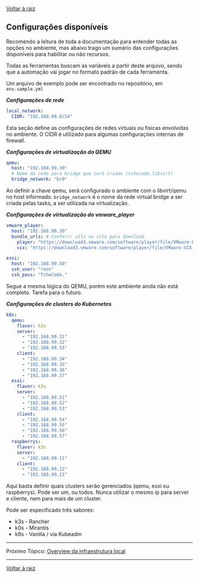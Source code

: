 [Voltar à raiz](../README.md)

## Configurações disponíveis

Recomendo a leitura de toda a documentação para entender todas as opções no ambiente, mas abaixo trago um sumário das configurações disponíveis para habilitar ou não recursos.

Todas as ferramentas buscam as variáveis a partir deste arquivo, sendo que a automação vai jogar no formato padrão de cada ferramenta.

Um arquivo de exemplo pode ser encontrado no repositório, em `env.sample.yml` 

***Configurações de rede***

```yaml
local_network:
  CIDR: "192.168.99.0/24"
```
Esta seção define as configurações de redes virtuais ou físicas envolvidas no ambiente. 
O CIDR é utilizado para algumas configurações internas de firewall.

***Configurações de virtualização do QEMU***
```yaml
qemu:
  host: "192.168.99.30"
  # Nome da rede para bridge que será criada (tchecode.libvirt)
  bridge_network: "br0"
```
Ao definir a chave qemu, será configurado o ambiente com o libvirt/qemu no host informado. `bridge_network` é o nome da rede virtual bridge a ser criada pelas tasks, a ser utilizada na virtualização.

***Configurações de virtualização do vmware_player***
```yaml
vmware_player:
  host: "192.168.99.30"
  bundle_urls: # Conferir utls no site para download
    player: "https://download3.vmware.com/software/player/file/VMware-Player-Full-16.2.1-18811642.x86_64.bundle"
    vix: "https://download3.vmware.com/software/player/file/VMware-VIX-1.17.0-6661328.x86_64.bundle"

esxi:
  host: "192.168.99.50"
  ssh_user: "root"
  ssh_pass: "TcheCode."
```

Segue a mesma lógica do QEMU, porém este ambiente ainda não está completo. Tarefa para o futuro.

***Configurações de clusters do Kubernetes***
```yaml
k8s:
  qemu:
    flavor: k3s
    server:
      - "192.168.99.31"
      - "192.168.99.32"
      - "192.168.99.33"  
    client:
      - "192.168.99.34"
      - "192.168.99.35"
      - "192.168.99.36"
      - "192.168.99.37"
  esxi:
    flavor: k3s
    server: 
      - "192.168.99.51"
      - "192.168.99.52"
      - "192.168.99.53"
    client:
      - "192.168.99.54"
      - "192.168.99.55"
      - "192.168.99.56"
      - "192.168.99.57"
  raspberrys:
    flavor: k3s
    server:
      - "192.168.99.11"
    client:
      - "192.168.99.12"
      - "192.168.99.13"
```

Aqui basta definir quais clusters serão gerenciados (qemu, esxi ou raspberrys). Pode ser um, ou todos. Nunca utilizar o mesmo ip para server e cliente, nem para mais de um cluster.

Pode ser especificado três sabores: 
 - k3s - Rancher
 - k0s - Mirantis
 - k8s - Vanilla / via Kubeadm

---

Próximo Tópico: [Overview da infraestrutura local](infra_local.md)

---
[Voltar à raiz](../README.md)